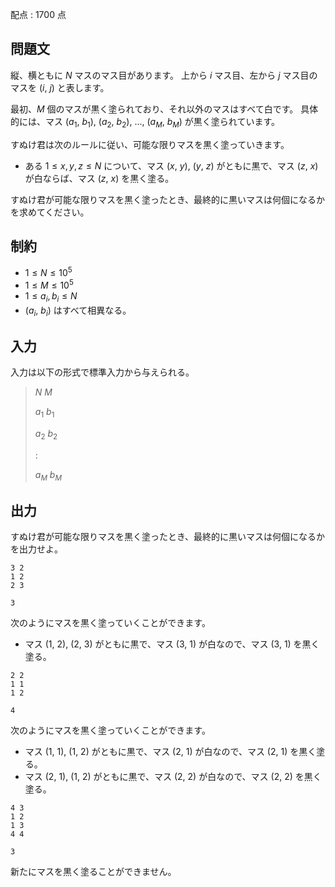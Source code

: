 配点 : $1700$ 点

## 問題文

縦、横ともに $N$ マスのマス目があります。
上から $i$ マス目、左から $j$ マス目のマスを ($i$, $j$) と表します。

最初、$M$ 個のマスが黒く塗られており、それ以外のマスはすべて白です。
具体的には、マス ($a_1$, $b_1$), ($a_2$, $b_2$), $...$, ($a_M$, $b_M$) が黒く塗られています。

すぬけ君は次のルールに従い、可能な限りマスを黒く塗っていきます。

- ある $1 \leq x,y,z \leq N$ について、マス ($x$, $y$), ($y$, $z$) がともに黒で、マス ($z$, $x$) が白ならば、マス ($z$, $x$) を黒く塗る。

すぬけ君が可能な限りマスを黒く塗ったとき、最終的に黒いマスは何個になるかを求めてください。

## 制約

- $1 \leq N \leq 10^5$
- $1 \leq M \leq 10^5$
- $1 \leq a_i,b_i \leq N$
- ($a_i$, $b_i$) はすべて相異なる。

## 入力

入力は以下の形式で標準入力から与えられる。

> $N$ $M$
> 
> $a_1$ $b_1$
> 
> $a_2$ $b_2$
> 
> $:$
> 
> $a_M$ $b_M$

## 出力

すぬけ君が可能な限りマスを黒く塗ったとき、最終的に黒いマスは何個になるかを出力せよ。

```input1
3 2
1 2
2 3
```

```output1
3
```

次のようにマスを黒く塗っていくことができます。

- マス ($1$, $2$), ($2$, $3$) がともに黒で、マス ($3$, $1$) が白なので、マス ($3$, $1$) を黒く塗る。

```input2
2 2
1 1
1 2
```

```output2
4
```

次のようにマスを黒く塗っていくことができます。

- マス ($1$, $1$), ($1$, $2$) がともに黒で、マス ($2$, $1$) が白なので、マス ($2$, $1$) を黒く塗る。
- マス ($2$, $1$), ($1$, $2$) がともに黒で、マス ($2$, $2$) が白なので、マス ($2$, $2$) を黒く塗る。

```input3
4 3
1 2
1 3
4 4
```

```output3
3
```

新たにマスを黒く塗ることができません。